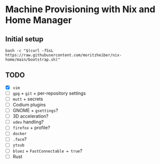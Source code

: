 # Machine Provisioning with Nix and Home Manager

## Initial setup

```console
bash -c "$(curl -fSsL https://raw.githubusercontent.com/moritzheiber/nix-home/main/bootstrap.sh)"
```

## TODO

* [x] `vim`
* [ ] `gpg` + `git` + per-repository settings
* [ ] `mutt` + secrets
* [ ] Codium plugins
* [ ] GNOME + `gsettings`?
* [ ] 3D acceleration?
* [ ] `udev` handling?
* [ ] `firefox` + profile?
* [ ] `docker`
* [ ] `.face`?
* [ ] `ytsub`
* [ ] `bluez` + `FastConnectable = true`?
* [ ] Rust
